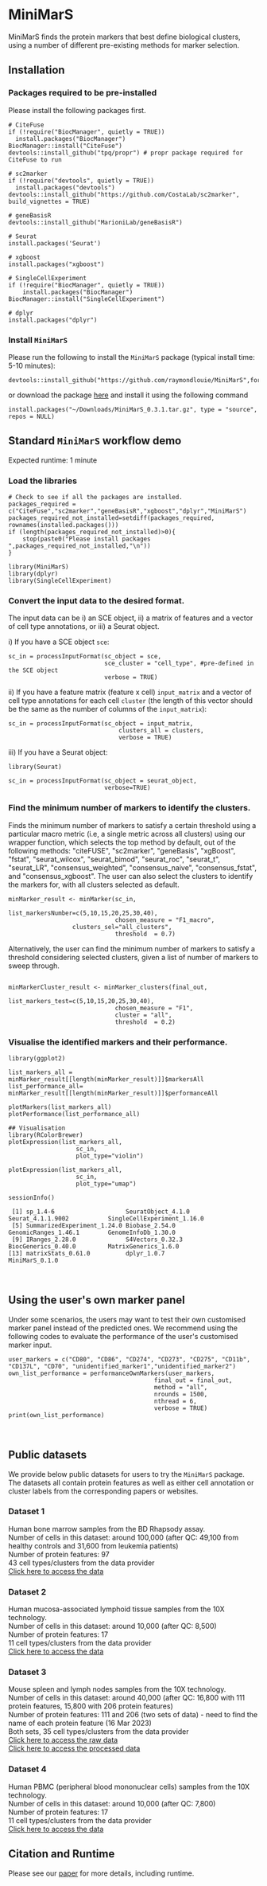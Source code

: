 # MiniMarS
 
MiniMarS finds the protein markers that best define biological clusters, using a number of different pre-existing methods for marker selection.

## Installation

### Packages required to be pre-installed

Please install the following packages first. 

```{r}
# CiteFuse
if (!require("BiocManager", quietly = TRUE))
  install.packages("BiocManager")
BiocManager::install("CiteFuse")
devtools::install_github("tpq/propr") # propr package required for CiteFuse to run

# sc2marker
if (!require("devtools", quietly = TRUE))
  install.packages("devtools")
devtools::install_github("https://github.com/CostaLab/sc2marker", build_vignettes = TRUE)

# geneBasisR
devtools::install_github("MarioniLab/geneBasisR") 

# Seurat
install.packages('Seurat')

# xgboost
install.packages("xgboost")

# SingleCellExperiment
if (!require("BiocManager", quietly = TRUE))
    install.packages("BiocManager")
BiocManager::install("SingleCellExperiment")

# dplyr
install.packages("dplyr")
```

### Install `MiniMarS`

Please run the following to install the `MiniMarS` package (typical install time: 5-10 minutes):
```
devtools::install_github("https://github.com/raymondlouie/MiniMarS",force=TRUE)

```

or download the package [here](https://www.dropbox.com/scl/fi/2vk9wy1j1tw7j2vutzp2q/MiniMarS_0.3.1.tar.gz?rlkey=kt5dj2oqyozwn9u82v6d9mhhz&dl=0) and install it using the following command
```
install.packages("~/Downloads/MiniMarS_0.3.1.tar.gz", type = "source", repos = NULL)
```

## Standard `MiniMarS` workflow demo

Expected runtime: 1 minute

### Load the libraries
```{r}
# Check to see if all the packages are installed.
packages_required = c("CiteFuse","sc2marker","geneBasisR","xgboost","dplyr","MiniMarS")
packages_required_not_installed=setdiff(packages_required, rownames(installed.packages()))
if (length(packages_required_not_installed)>0){
    stop(paste0("Please install packages ",packages_required_not_installed,"\n"))
}

library(MiniMarS)
library(dplyr)
library(SingleCellExperiment)
```

### Convert the input data to the desired format. 
The input data can be i) an SCE object, ii) a matrix of features and a vector of cell type annotations, or iii) a Seurat object. 

i) If you have a SCE object `sce`:
```{r}
sc_in = processInputFormat(sc_object = sce,
                           sce_cluster = "cell_type", #pre-defined in the SCE object
                           verbose = TRUE)
```
                               
ii) If you have a feature matrix (feature x cell) `input_matrix` and a vector of cell type annotations for each cell `cluster` (the length of this vector should be the same as the number of columns of the `input_matrix`):
```{r}
sc_in = processInputFormat(sc_object = input_matrix,
                               clusters_all = clusters,
                               verbose = TRUE)
```
                               
iii) If you have a Seurat object:
```{r}
library(Seurat)

sc_in = processInputFormat(sc_object = seurat_object,
                           verbose=TRUE)
```


### Find the minimum number of markers to identify the clusters. 
Finds the minimum number of markers to satisfy a certain threshold using a particular macro metric (i.e, a single metric across all clusters) using our wrapper function, which selects the top method by default, out of the following methods: "citeFUSE", "sc2marker", "geneBasis", "xgBoost", "fstat", "seurat_wilcox", "seurat_bimod", "seurat_roc", "seurat_t", "seurat_LR", "consensus_weighted", "consensus_naive", "consensus_fstat", and "consensus_xgboost".  The user can also select the clusters to identify the markers for, with all clusters selected as default. 
```{r}
minMarker_result <- minMarker(sc_in,
                              list_markersNumber=c(5,10,15,20,25,30,40),
                              chosen_measure = "F1_macro",
			      clusters_sel="all_clusters",
                              threshold  = 0.7)
```

Alternatively, the user can find the minimum number of markers to satisfy a threshold considering selected clusters, given a list of number of markers to sweep through.
```{r}

minMarkerCluster_result <- minMarker_clusters(final_out,
                              list_markers_test=c(5,10,15,20,25,30,40),
                              chosen_measure = "F1",
                              cluster = "all",
                              threshold  = 0.2)
```


### Visualise the identified markers and their performance.
```{r}
library(ggplot2)

list_markers_all = minMarker_result[[length(minMarker_result)]]$markersAll
list_performance_all= minMarker_result[[length(minMarker_result)]]$performanceAll

plotMarkers(list_markers_all)
plotPerformance(list_performance_all)

## Visualisation
library(RColorBrewer)
plotExpression(list_markers_all,
                   sc_in,
                   plot_type="violin")

plotExpression(list_markers_all,
                   sc_in,
                   plot_type="umap")

```

```{r}
sessionInfo()
```

```
 [1] sp_1.4-6                    SeuratObject_4.1.0          Seurat_4.1.1.9002           SingleCellExperiment_1.16.0
 [5] SummarizedExperiment_1.24.0 Biobase_2.54.0              GenomicRanges_1.46.1        GenomeInfoDb_1.30.0        
 [9] IRanges_2.28.0              S4Vectors_0.32.3            BiocGenerics_0.40.0         MatrixGenerics_1.6.0       
[13] matrixStats_0.61.0          dplyr_1.0.7                 MiniMarS_0.1.0 
```

<br>

## Using the user's own marker panel

Under some scenarios, the users may want to test their own customised marker panel instead of the predicted ones. We recommend using the following codes to evaluate the performance of the user's customised marker input.
```{r}
user_markers = c("CD80", "CD86", "CD274", "CD273", "CD275", "CD11b", "CD137L", "CD70", "unidentified_marker1","unidentified_marker2")
own_list_performance = performanceOwnMarkers(user_markers,
                                         final_out = final_out,
                                         method = "all",
                                         nrounds = 1500,
                                         nthread = 6,
                                         verbose = TRUE)
print(own_list_performance)
```

<br>

## Public datasets
We provide below public datasets for users to try the `MiniMarS` package. The datasets all contain protein features as well as either cell annotation or cluster labels from the corresponding papers or websites.

### Dataset 1
Human bone marrow samples from the BD Rhapsody assay.<br>
Number of cells in this dataset: around 100,000 (after QC: 49,100 from healthy controls and 31,600 from leukemia patients)<br>
Number of protein features: 97<br>
43 cell types/clusters from the data provider<br>
[Click here to access the data](https://cellxgene.cziscience.com/collections/93eebe82-d8c3-41bc-a906-63b5b5f24a9d)<br>

### Dataset 2
Human mucosa-associated lymphoid tissue samples from the 10X technology.<br>
Number of cells in this dataset: around 10,000 (after QC: 8,500)<br>
Number of protein features: 17<br>
11 cell types/clusters from the data provider<br>
[Click here to access the data](https://support.10xgenomics.com/single-cell-gene-expression/datasets/3.0.0/malt_10k_protein_v3)<br>

### Dataset 3
Mouse spleen and lymph nodes samples from the 10X technology.<br>
Number of cells in this dataset: around 40,000 (after QC: 16,800 with 111 protein features, 15,800 with 206 protein features)<br>
Number of protein features: 111 and 206 (two sets of data) - need to find the name of each protein feature (16 Mar 2023)<br>
Both sets, 35 cell types/clusters from the data provider<br>
[Click here to access the raw data](https://www.ncbi.nlm.nih.gov/geo/query/acc.cgi?acc=GSE150599)<br>
[Click here to access the processed data](https://github.com/YosefLab/totalVI_reproducibility/)<br>

### Dataset 4
Human PBMC (peripheral blood mononuclear cells) samples from the 10X technology.<br>
Number of cells in this dataset: around 10,000 (after QC: 7,800)<br>
Number of protein features: 17<br>
11 cell types/clusters from the data provider<br>
[Click here to access the data](https://support.10xgenomics.com/single-cell-gene-expression/datasets/3.0.0/pbmc_10k_protein_v3)<br>

## Citation and Runtime

Please see our [paper](https://www.biorxiv.org/cgi/content/short/2025.07.14.664825v1) for more details, including runtime. 

